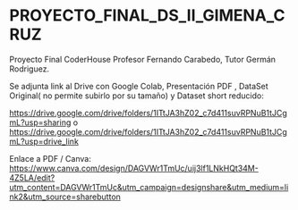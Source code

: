 # PROYECTO_FINAL_DS_II_GIMENA_CRUZ

Proyecto Final CoderHouse Profesor Fernando Carabedo, Tutor Germán Rodriguez.

Se adjunta link al Drive con  Google Colab, Presentación PDF , DataSet Original( no permite subirlo por su tamaño) y Dataset short reducido:

https://drive.google.com/drive/folders/1ITtJA3hZ02_c7d411suvRPNuB1tJCgmL?usp=sharing    o      
https://drive.google.com/drive/folders/1ITtJA3hZ02_c7d411suvRPNuB1tJCgmL?usp=drive_link

Enlace a PDF / Canva:  https://www.canva.com/design/DAGVWr1TmUc/uij3lf1LNkHQt34M-4Z5LA/edit?utm_content=DAGVWr1TmUc&utm_campaign=designshare&utm_medium=link2&utm_source=sharebutton

